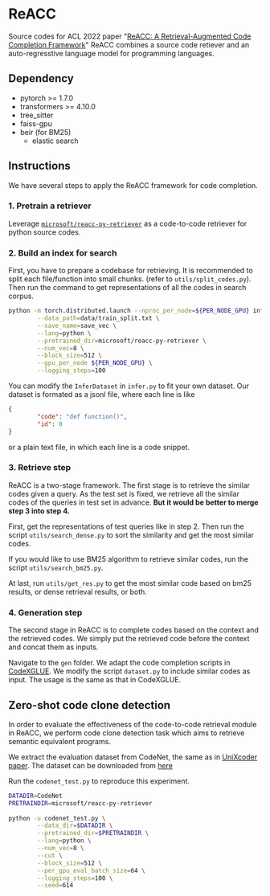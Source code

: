# ReACC

Source codes for ACL 2022 paper "[ReACC: A Retrieval-Augmented Code Completion Framework](https://arxiv.org/abs/2203.07722)" 
ReACC combines a source code retiever and an auto-regresstive language model for programming languages. 

## Dependency

- pytorch >= 1.7.0
- transformers >= 4.10.0
- tree_sitter
- faiss-gpu
- beir (for BM25)
  - elastic search

## Instructions

We have several steps to apply the ReACC framework for code completion.

### 1. Pretrain a retriever

Leverage [`microsoft/reacc-py-retriever`]() as a code-to-code retriever for python source codes.

### 2. Build an index for search

First, you have to prepare a codebase for retrieving. It is recommended to split each file/function into small chunks. (refer to `utils/split_codes.py`). Then run the command to get representations of all the codes in search corpus.

```bash
python -m torch.distributed.launch --nproc_per_node=${PER_NODE_GPU} infer.py \
        --data_path=data/train_split.txt \
        --save_name=save_vec \
        --lang=python \
        --pretrained_dir=microsoft/reacc-py-retriever \
        --num_vec=8 \
        --block_size=512 \
        --gpu_per_node ${PER_NODE_GPU} \
        --logging_steps=100 
```

You can modify the `InferDataset` in `infer.py` to fit your own dataset. Our dataset is formated as a jsonl file, where each line is like
```json
{
        "code": "def function()",
        "id": 0
}
```
or a plain text file, in which each line is a code snippet.

### 3. Retrieve step

ReACC is a two-stage framework. The first stage is to retrieve the similar codes given a query. As the test set is fixed, we retrieve all the similar codes of the queries in test set in advance. **But it would be better to merge step 3 into step 4.**

First, get the representations of test queries like in step 2. Then run the script `utils/search_dense.py` to sort the similarity and get the most similar codes.

If you would like to use BM25 algorithm to retrieve similar codes, run the script `utils/search_bm25.py`.

At last, run `utils/get_res.py` to get the most similar code based on bm25 results, or dense retrieval results, or both.

### 4. Generation step

The second stage in ReACC is to complete codes based on the context and the retrieved codes. We simply put the retrieved code before the context and concat them as inputs. 

Navigate to the `gen` folder. We adapt the code completion scripts in [CodeXGLUE](https://github.com/microsoft/CodeXGLUE/tree/main/Code-Code/CodeCompletion-line). We modify the script `dataset.py` to include similar codes as input. The usage is the same as that in CodeXGLUE. 


## Zero-shot code clone detection
In order to evaluate the effectiveness of the code-to-code retrieval module in ReACC, 
we perform code clone detection task which aims to retrieve semantic equivalent programs.

We extract the evaluation dataset from CodeNet, the same as in [UniXcoder paper](https://arxiv.org/abs/2203.03850).
The dataset can be downloaded from [here](https://github.com/microsoft/CodeBERT/tree/master/UniXcoder/downstream-tasks/zero-shot-search/dataset)

Run the `codenet_test.py` to reproduce this experiment.
```bash
DATADIR=CodeNet
PRETRAINDIR=microsoft/reacc-py-retriever
 
python -u codenet_test.py \
        --data_dir=$DATADIR \
        --pretrained_dir=$PRETRAINDIR \
        --lang=python \
        --num_vec=8 \
        --cut \
        --block_size=512 \
        --per_gpu_eval_batch_size=64 \
        --logging_steps=100 \
        --seed=614 
```
